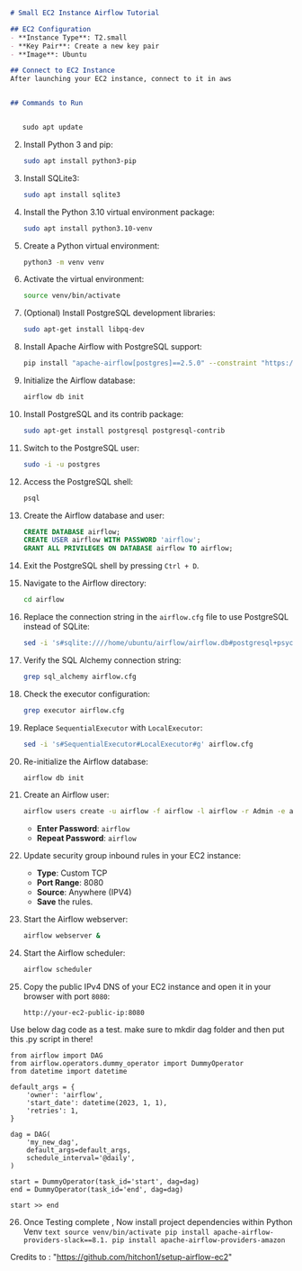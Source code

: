 ```markdown
# Small EC2 Instance Airflow Tutorial

## EC2 Configuration
- **Instance Type**: T2.small
- **Key Pair**: Create a new key pair
- **Image**: Ubuntu

## Connect to EC2 Instance
After launching your EC2 instance, connect to it in aws


## Commands to Run


   sudo apt update
   ```

2. Install Python 3 and pip:
   ```bash
   sudo apt install python3-pip
   ```

3. Install SQLite3:
   ```bash
   sudo apt install sqlite3
   ```

4. Install the Python 3.10 virtual environment package:
   ```bash
   sudo apt install python3.10-venv
   ```

5. Create a Python virtual environment:
   ```bash
   python3 -m venv venv
   ```

6. Activate the virtual environment:
   ```bash
   source venv/bin/activate
   ```

7. (Optional) Install PostgreSQL development libraries:
   ```bash
   sudo apt-get install libpq-dev
   ```

8. Install Apache Airflow with PostgreSQL support:
   ```bash
   pip install "apache-airflow[postgres]==2.5.0" --constraint "https://raw.githubusercontent.com/apache/airflow/constraints-2.5.0/constraints-3.7.txt"
   ```

9. Initialize the Airflow database:
   ```bash
   airflow db init
   ```

10. Install PostgreSQL and its contrib package:
    ```bash
    sudo apt-get install postgresql postgresql-contrib
    ```

11. Switch to the PostgreSQL user:
    ```bash
    sudo -i -u postgres
    ```

12. Access the PostgreSQL shell:
    ```bash
    psql
    ```

13. Create the Airflow database and user:
    ```sql
    CREATE DATABASE airflow;
    CREATE USER airflow WITH PASSWORD 'airflow';
    GRANT ALL PRIVILEGES ON DATABASE airflow TO airflow;
    ```

14. Exit the PostgreSQL shell by pressing `Ctrl + D`.

15. Navigate to the Airflow directory:
    ```bash
    cd airflow
    ```

16. Replace the connection string in the `airflow.cfg` file to use PostgreSQL instead of SQLite:
    ```bash
    sed -i 's#sqlite:////home/ubuntu/airflow/airflow.db#postgresql+psycopg2://airflow:airflow@localhost/airflow#g' airflow.cfg
    ```

17. Verify the SQL Alchemy connection string:
    ```bash
    grep sql_alchemy airflow.cfg
    ```

18. Check the executor configuration:
    ```bash
    grep executor airflow.cfg
    ```

19. Replace `SequentialExecutor` with `LocalExecutor`:
    ```bash
    sed -i 's#SequentialExecutor#LocalExecutor#g' airflow.cfg
    ```

20. Re-initialize the Airflow database:
    ```bash
    airflow db init
    ```

21. Create an Airflow user:
    ```bash
    airflow users create -u airflow -f airflow -l airflow -r Admin -e airflow@gmail.com
    ```
    - **Enter Password**: `airflow`
    - **Repeat Password**: `airflow`

22. Update security group inbound rules in your EC2 instance:
    - **Type**: Custom TCP
    - **Port Range**: 8080
    - **Source**: Anywhere (IPV4)
    - **Save** the rules.

23. Start the Airflow webserver:
    ```bash
    airflow webserver &
    ```

24. Start the Airflow scheduler:
    ```bash
    airflow scheduler
    ```

25. Copy the public IPv4 DNS of your EC2 instance and open it in your browser with port `8080`:
    ```text
    http://your-ec2-public-ip:8080
    ```
Use below dag code as a test. make sure to mkdir dag folder and then put this .py script in there!
```text
from airflow import DAG
from airflow.operators.dummy_operator import DummyOperator
from datetime import datetime

default_args = {
    'owner': 'airflow',
    'start_date': datetime(2023, 1, 1),
    'retries': 1,
}

dag = DAG(
    'my_new_dag',
    default_args=default_args,
    schedule_interval='@daily',
)

start = DummyOperator(task_id='start', dag=dag)
end = DummyOperator(task_id='end', dag=dag)

start >> end

 ```

 26. Once Testing complete , Now install project dependencies within Python Venv
    ```text
    source venv/bin/activate
    pip install apache-airflow-providers-slack==8.1.
    pip install apache-airflow-providers-amazon
    ```

Credits to : "https://github.com/hitchon1/setup-airflow-ec2"    
